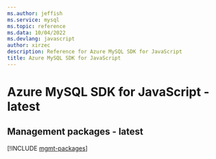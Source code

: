 ```yaml
---
ms.author: jeffish
ms.service: mysql
ms.topic: reference
ms.data: 10/04/2022
ms.devlang: javascript
author: xirzec
description: Reference for Azure MySQL SDK for JavaScript
title: Azure MySQL SDK for JavaScript
---
```

# Azure MySQL SDK for JavaScript - latest

## Management packages - latest
[!INCLUDE [mgmt-packages](mysql-mgmt-index.md)]